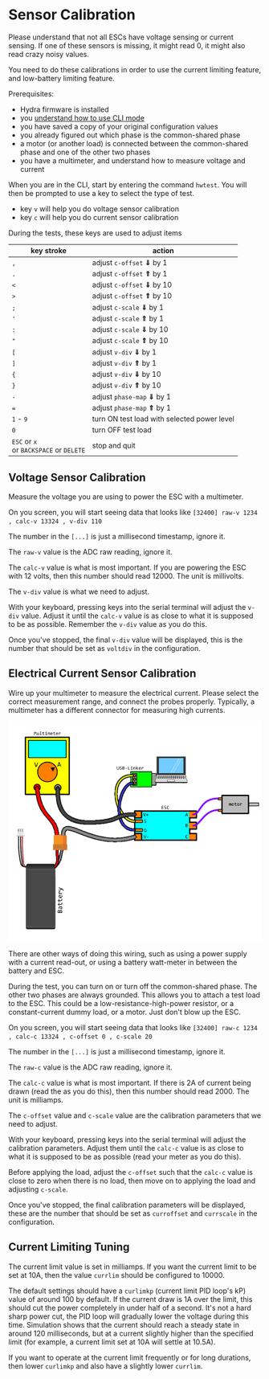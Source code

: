 # Sensor Calibration

Please understand that not all ESCs have voltage sensing or current sensing. If one of these sensors is missing, it might read 0, it might also read crazy noisy values.

You need to do these calibrations in order to use the current limiting feature, and low-battery limiting feature.

Prerequisites:

 * Hydra firmware is installed
 * you [understand how to use CLI mode](configuration.md)
 * you have saved a copy of your original configuration values
 * you already figured out which phase is the common-shared phase
 * a motor (or another load) is connected between the common-shared phase and one of the other two phases
 * you have a multimeter, and understand how to measure voltage and current

When you are in the CLI, start by entering the command `hwtest`. You will then be prompted to use a key to select the type of test.

 * key `v` will help you do voltage sensor calibration
 * key `c` will help you do current sensor calibration

During the tests, these keys are used to adjust items

| key stroke | action |
|------------|--------|
| `,`        | adjust `c-offset` **⇓** by 1 |
| `.`        | adjust `c-offset` **⇑** by 1 |
| `<`        | adjust `c-offset` **⇓** by 10 |
| `>`        | adjust `c-offset` **⇑** by 10 |
| `;`        | adjust `c-scale` **⇓** by 1 |
| `'`        | adjust `c-scale` **⇑** by 1 |
| `:`        | adjust `c-scale` **⇓** by 10 |
| `"`        | adjust `c-scale` **⇑** by 10 |
| `[`        | adjust `v-div` **⇓** by 1 |
| `]`        | adjust `v-div` **⇑** by 1 |
| `{`        | adjust `v-div` **⇓** by 10 |
| `}`        | adjust `v-div` **⇑** by 10 |
| `-`        | adjust `phase-map` **⇓** by 1 |
| `=`        | adjust `phase-map` **⇑** by 1 |
| `1` - `9`  | turn ON test load with selected power level |
| `0`        | turn OFF test load |
| `ESC` or `x` <br /> or `BACKSPACE` or `DELETE` | stop and quit |

## Voltage Sensor Calibration

Measure the voltage you are using to power the ESC with a multimeter.

On you screen, you will start seeing data that looks like `[32400] raw-v 1234 , calc-v 13324 , v-div 110`

The number in the `[...]` is just a millisecond timestamp, ignore it.

The `raw-v` value is the ADC raw reading, ignore it.

The `calc-v` value is what is most important. If you are powering the ESC with 12 volts, then this number should read 12000. The unit is millivolts.

The `v-div` value is what we need to adjust.

With your keyboard, pressing keys into the serial terminal will adjust the `v-div` value. Adjust it until the `calc-v` value is as close to what it is supposed to be as possible. Remember the `v-div` value as you do this.

Once you've stopped, the final `v-div` value will be displayed, this is the number that should be set as `voltdiv` in the configuration.

## Electrical Current Sensor Calibration

Wire up your multimeter to measure the electrical current. Please select the correct measurement range, and connect the probes properly. Typically, a multimeter has a different connector for measuring high currents.

![](imgs/measurecurrent.png)

There are other ways of doing this wiring, such as using a power supply with a current read-out, or using a battery watt-meter in between the battery and ESC.

During the test, you can turn on or turn off the common-shared phase. The other two phases are always grounded. This allows you to attach a test load to the ESC. This could be a low-resistance-high-power resistor, or a constant-current dummy load, or a motor. Just don't blow up the ESC.

On you screen, you will start seeing data that looks like `[32400] raw-c 1234 , calc-c 13324 , c-offset 0 , c-scale 20`

The number in the `[...]` is just a millisecond timestamp, ignore it.

The `raw-c` value is the ADC raw reading, ignore it.

The `calc-c` value is what is most important. If there is 2A of current being drawn (read the as you do this), then this number should read 2000. The unit is milliamps.

The `c-offset` value and `c-scale` value are the calibration parameters that we need to adjust.

With your keyboard, pressing keys into the serial terminal will adjust the calibration parameters. Adjust them until the `calc-c` value is as close to what it is supposed to be as possible (read your meter as you do this).

Before applying the load, adjust the `c-offset` such that the `calc-c` value is close to zero when there is no load, then move on to applying the load and adjusting `c-scale`.

Once you've stopped, the final calibration parameters will be displayed, these are the number that should be set as `curroffset` and `currscale` in the configuration.

## Current Limiting Tuning

The current limit value is set in milliamps. If you want the current limit to be set at 10A, then the value `currlim` should be configured to 10000.

The default settings should have a `curlimkp` (current limit PID loop's kP) value of around 100 by default. If the current draw is 1A over the limit, this should cut the power completely in under half of a second. It's not a hard sharp power cut, the PID loop will gradually lower the voltage during this time. Simulation shows that the current should reach a steady state in around 120 milliseconds, but at a current slightly higher than the specified limit (for example, a current limit set at 10A will settle at 10.5A).

If you want to operate at the current limit frequently or for long durations, then lower `curlimkp` and also have a slightly lower `currlim`.
